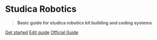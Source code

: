 # **Studica Robotics**
> **Basic guide for studica robotics kit building and coding systems**

[Get started](#introduction)
[Edit guide](https://github.com/DylanDev92/GuideProtocol)
[Official Guide](https://broke-protocol.github.io/broke-protocol/#/)